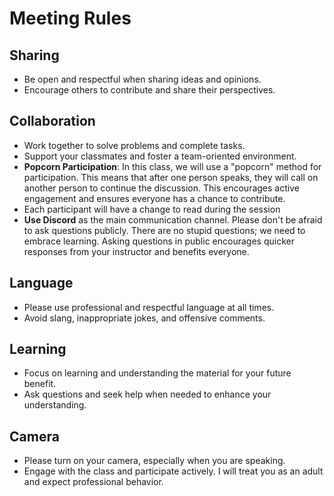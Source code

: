 # Meeting Rules

## Sharing

- Be open and respectful when sharing ideas and opinions.
- Encourage others to contribute and share their perspectives.

## Collaboration

- Work together to solve problems and complete tasks.
- Support your classmates and foster a team-oriented environment.
- **Popcorn Participation**: In this class, we will use a "popcorn" method for participation. This means that after one
  person speaks, they will call on another person to continue the discussion. This encourages active engagement and
  ensures everyone has a chance to contribute.
- Each participant will have a change to read during the session
- **Use Discord** as the main communication channel. Please don't be afraid to ask questions publicly. There are no
  stupid questions; we need to embrace learning.
  Asking questions in public encourages quicker responses from your instructor and benefits everyone.

## Language

- Please use professional and respectful language at all times.
- Avoid slang, inappropriate jokes, and offensive comments.

## Learning

- Focus on learning and understanding the material for your future benefit.
- Ask questions and seek help when needed to enhance your understanding.

## Camera

- Please turn on your camera, especially when you are speaking.
- Engage with the class and participate actively. I will treat you as an adult and expect professional behavior.